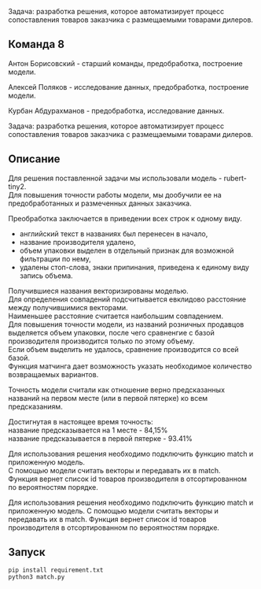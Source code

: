Задача: разработка решения, которое автоматизирует процесс сопоставления товаров заказчика с размещаемыми товарами дилеров.   

## Команда 8   

Антон Борисовский - старший команды, предобработка, построение модели.    

Алексей Поляков - исследование данных, предобработка, построение модели.    

Курбан Абдурахманов - предобработка, исследование данных.    

Задача: разработка решения, которое автоматизирует процесс сопоставления товаров заказчика с размещаемыми товарами дилеров.    

## Описание    
  
Для решения поставленной задачи мы использовали модель  - rubert-tiny2.       
Для повышения точности работы модели, мы дообучили ее на предобработанных и размеченных данных заказчика.     
 
Преобработка заключается в приведении всех строк к одному виду.       
- английский текст в названиях был перенесен в начало,      
- название производителя удалено,      
- объем упаковки выделен в отдельный признак для возможной фильтрации по нему,        
- удалены стоп-слова, знаки припинания, приведена к единому виду запись объема.        

Получившиеся названия векторизированы моделью.      
Для определения совпадений подсчитывается евклидово расстояние между получившимися векторами.       
Наименьшее расстояние считается наибольшим совпадением.      
Для повышения точности модели, из названий розничных продавцов выделяется объем упаковки, после чего сравненгие с базой производителя производится только по этому объему.     
Если объем выделить не удалось, сравнение производится со всей базой.      
Функция матчинга дает возможность указать необходимое количество возвращаемых вариантов.      

Точность модели считали как отношение верно предсказанных названий на первом месте (или в первой пятерке) ко всем предсказаниям.     


Достигнутая в настоящее время точность:     
название предсказывается на 1 месте -  84,15%     
название предсказывается в первой пятерке - 93.41%     


Для использования решения необходимо подключить функцию match и приложенную модель.    
С помощью модели считать векторы и передавать их в match.    
Функция вернет список id товаров производителя в отсортированном по вероятностям порядке.     

Для использования решения необходимо подключить функцию match и приложенную модель.
С помощью модели считать векторы и передавать их в match. Функция вернет список id товаров производителя
в отсортированном по вероятностям порядке.


## Запуск    
```
pip install requirement.txt    
python3 match.py
```

